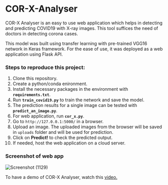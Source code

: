 # COR-X-Analyser

COR-X Analyser is an easy to use web application which helps in detecting and predicting COVID19 with X-ray images. This tool suffices the need of doctors in detecting corona cases.

This model was built using transfer learning with pre-trained VGG16 network in Keras framework. For the ease of use, it was deployed as a web application using Flask API.

### <strong>Steps to reproduce this project:</strong>

1. Clone this repository.
2. Create a python/conda enironment.
3. Install the necessary packages in the environment with **`requirements.txt`**.
4. Run **`train_covid19.py`** to train the network and save the model.
5. The prediction results for a single image can be tested with **`predict_an_image.py`**.
6. For web application, run **`cor_x.py`**.
7. Go to `http://127.0.0.1:5000/` in a browser.
8. Upload an image. The uploaded images from the browser will be saved in `uploads` folder and will be used for prediction.
9. Click on **Predict!** to check the predicted output.
10. If needed, host the web application on a cloud server.

### Screenshot of web app
![Screenshot (1129)](https://user-images.githubusercontent.com/37014747/164711825-ccd1dd5d-9109-4ca0-8b40-579c8451ee22.png)


To have a demo of COR-X Analyser, watch this [video.](https://www.youtube.com/watch?v=u-bw8SZFfLs "COR X Analyser")
